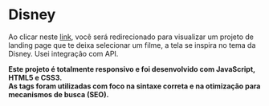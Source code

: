 # Disney
 
Ao clicar neste <a href="https://thiago-tsg.github.io/disney/html/" target="_blank">link</a>, você será redirecionado para visualizar um projeto de landing page que te deixa selecionar um filme, a tela se inspira no tema da Disney. Usei integração com API.<br>

<strong>
Este projeto é totalmente responsivo e foi desenvolvido com JavaScript, HTML5 e CSS3.<br>
As tags foram utilizadas com foco na sintaxe correta e na otimização para mecanismos de busca (SEO).
</strong>
